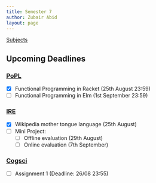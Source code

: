 ```yaml
---
title: Semester 7
author: Zubair Abid
layout: page 
---
```


[Subjects](subjects/index)

## Upcoming Deadlines

### [PoPL](subjects/PoPL/index#upcoming-deadlines)

- [X] Functional Programming in Racket (25th August 23:59)
- [ ] Functional Programming in Elm (1st September 23:59)

### [IRE](subjects/IRE/index#upcoming-deadlines)

- [X] Wikipedia mother tongue language (25th August)
- [ ] Mini Project:
    - [ ] Offline evaluation (29th August)
    - [ ] Online evaluation (7th September)

### [Cogsci](subjects/cogsci/index#upcoming-deadlines)

- [ ] Assignment 1 (Deadline: 26/08 23:55)
